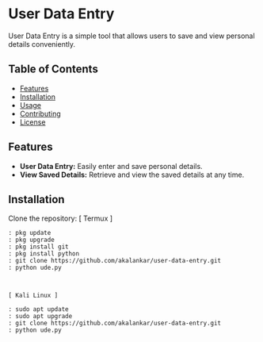 # User Data Entry

User Data Entry is a simple tool that allows users to save and view personal details conveniently.




## Table of Contents

- [Features](#features)
- [Installation](#installation)
- [Usage](#usage)
- [Contributing](#contributing)
- [License](#license)



## Features

- **User Data Entry:** Easily enter and save personal details.
- **View Saved Details:** Retrieve and view the saved details at any time.




## Installation

Clone the repository:
	[ Termux ]
	
	: pkg update
	: pkg upgrade
	: pkg install git
	: pkg install python
	: git clone https://github.com/akalankar/user-data-entry.git
	: python ude.py

	
	
	[ Kali Linux ]
	
	: sudo apt update
	: sudo apt upgrade
	: git clone https://github.com/akalankar/user-data-entry.git
	: python ude.py
